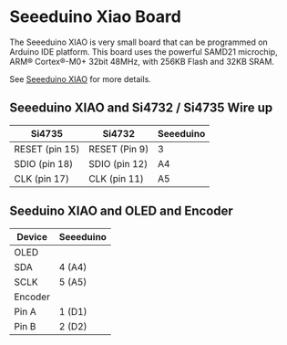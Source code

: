 # Seeeduino Xiao Board


The Seeeduino XIAO  is very small board that can be programmed on Arduino IDE platform. This board uses the powerful SAMD21 microchip, ARM® Cortex®-M0+ 32bit 48MHz, with 256KB Flash and 32KB SRAM.

See [Seeeduino XIAO](https://wiki.seeedstudio.com/Seeeduino-XIAO/) for more details.


## Seeeduino XIAO and Si4732 / Si4735 Wire up

| Si4735         | Si4732        |  Seeeduino   |
| -------------- | ------------  | ------------ |
| RESET (pin 15) | RESET (Pin 9) |     3        |
| SDIO (pin 18)  | SDIO (pin 12) |    A4        |
| CLK (pin 17)   | CLK (pin 11)  |    A5        |



## Seeduino XIAO and OLED and Encoder

| Device  | Seeeduino |
| --------| ----------|
| OLED    |           |
|   SDA   |    4 (A4) |
|   SCLK  |    5 (A5) |
| Encoder |           |
|   Pin A |    1 (D1) |
|   Pin B |    2 (D2) |




